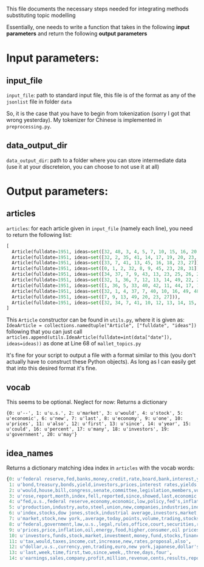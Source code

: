 This file documents the necessary steps needed for integrating methods
substituting topic modelling

Essentially, one needs to write a function that takes in the following
**input parameters** and return the following **output parameters**

# Input parameters:

## input_file
`input_file`: path to standard input file, this file is of the format as
any of the `jsonlist` file in folder `data`

So, it is the case that you have to begin from tokenization (sorry I got
that wrong yesterday). My tokenizer for Chinese is implemented in
`preprocessing.py`.

## data_output_dir
`data_output_dir`: path to a folder where you can store intermediate data
(use it at your discreteion, you can choose to not use it at all)

# Output parameters:

## articles
`articles`: for each article given in `input_file` (namely each line),
you need to return the following list:

```python
[
  Article(fulldate=1951, ideas=set([32, 48, 3, 4, 5, 7, 10, 15, 16, 20, 24, 25, 29])), 
  Article(fulldate=1951, ideas=set([32, 2, 35, 41, 14, 17, 19, 20, 23, 25, 26, 28])), 
  Article(fulldate=1951, ideas=set([33, 7, 41, 13, 45, 16, 18, 23, 27])), 
  Article(fulldate=1951, ideas=set([0, 1, 2, 32, 8, 9, 45, 23, 28, 31])), 
  Article(fulldate=1951, ideas=set([34, 37, 7, 9, 43, 13, 23, 25, 26, 27])), 
  Article(fulldate=1951, ideas=set([32, 1, 36, 7, 12, 13, 14, 49, 22, 23, 27])), 
  Article(fulldate=1951, ideas=set([1, 36, 5, 33, 40, 42, 11, 44, 17, 19, 23, 24, 25, 26, 37, 31])), 
  Article(fulldate=1951, ideas=set([32, 1, 4, 37, 7, 40, 10, 16, 49, 48, 23, 25, 29])), 
  Article(fulldate=1951, ideas=set([7, 9, 13, 49, 20, 23, 27])), 
  Article(fulldate=1951, ideas=set([32, 34, 7, 41, 10, 12, 13, 14, 15, 19, 23, 26, 27]))
]
```

This `Article` constructor can be found in `utils.py`, where it is given as:
`IdeaArticle = collections.namedtuple("Article", ["fulldate", "ideas"])`
following that you can just call
``articles.append(utils.IdeaArticle(fulldate=int(data["date"]), ideas=ideas))``
as done at Line 68 of `mallet_topics.py`

It's fine for your script to output a file with a format similar to this
(you don't actually have to construct these Python objects). As long as
I can easily get that into this desired format it's fine.

## vocab

This seems to be optional. Neglect for now: Returns a dictionary

```
{0: u'--', 1: u'u.s.', 2: u'market', 3: u'would', 4: u'stock', 5: u'economic', 6: u'new', 7: u'last', 8: u'economy', 9: u'one', 10: u'prices', 11: u'also', 12: u'first', 13: u'since', 14: u'year', 15: u'could', 16: u'percent', 17: u'many', 18: u'investors', 19: u'government', 20: u'may'}
```

## idea_names

Returns a dictionary matching idea index in `articles` with the vocab words:

```python
{0: u'federal reserve,fed,banks,money,credit,rate,board,bank,interest,yesterday', 
 1: u'bond,treasury,bonds,yield,investors,prices,interest rates,yields,government,securities', 
 2: u'would,house,bill,congress,senate,committee,legislation,members,vote,federal', 
 3: u'rose,report,month,index,fell,reported,since,showed,last,economic', 
 4: u"fed,u.s.,federal reserve,economy,economic,low,policy,fed's,inflation,central bank", 
 5: u'production,industry,auto,steel,union,new,companies,industries,industrial,car', 
 6: u'index,stocks,dow jones,stock,industrial average,investors,market,fell,rose,points', 
 7: u'market,stock,new york,,average,today,points,volume,trading,stocks,dow jones', 
 8: u'federal,government,law,u.s.,legal,rules,office,court,securities,regulators', 
 9: u'prices,price,inflation,oil,energy,food,higher,consumer,oil prices,increase', 
 10: u'investors,funds,stock,market,investment,money,fund,stocks,financial,cash', 
 11: u'tax,would,taxes,income,cut,increase,new,rates,proposal,also', 
 12: u"dollar,u.s.,currency,yen,trading,euro,new york,japanese,dollar's,late", 
 13: u'last,week,time,first,two,since,week,,three,days,four', 
 14: u'earnings,sales,company,profit,million,revenue,cents,results,reported,year'}
```